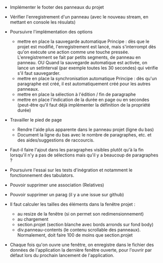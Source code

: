* Implémenter le footer des panneaux du projet
* Vérifier l'enregistrement d'un panneau (avec le nouveau stream, en mettant en console les résulats)

* Poursuivre l'implémentation des options
  - mettre en place la sauvegarde automatique
    Principe : dès que le projet est modifié, l'enregistrement est lancé, mais
    s'interrompt dès qu'on exécute une action comme une touche pressée. L'enregistrement
    se fait par petits segments, de panneau en panneau.
    OU Quand la sauvegarde automatique est activée, on lance un setInterval (par exemple
    toutes les 30 secondes) qui vérifie s'il faut sauvegarder.
  - mettre en place la synchronisation automatique
    Principe : dès qu'un paragraphe est créé, il est automatiquement créé pour les
    autres panneaux.
  - mettre en place la sélection à l'édition / fin de paragraphe
  - mettre en place l'indication de la durée en page ou en secondes
    (peut-être qu'il faut déjà implémenter la définition de la propriété durée)

* Travailler le pied de page
  - Rendre l'aide plus apparente dans le panneau projet (ligne du bas)
  - Document la ligne du bas avec le nombre de paragraphes, etc. et des aides/suggestions de raccourcis.

* Faut-il faire l'ajout dans les paragraphes visibles plutôt qu'à la fin lorsqu'il n'y a pas de sélections mais qu'il y a beaucoup de paragraphes ?

* Poursuivre l'essai sur les tests d'inégration et notamment le fonctionnement des tabulators.

* Pouvoir supprimer une association (Relatives)

* Pouvoir supprimer un parag (il y a une issue sur github)

* Il faut calculer les tailles des éléments dans la fenêtre projet :
  - au resize de la fenêtre (si on permet son redimensionnement)
  - au chargement
  * section.projet (section blanche avec bords arronds sur fond body)
  * div.panneau-contents (le contenu scrollable des panneaux). Normalement, doit faire 100 de moins que section.projet

* Chaque fois qu'on ouvre une fenêtre, on enregistre dans le fichier des données de l'application la dernière fenêtre ouverte, pour l'ouvrir par défaut lors du prochain lancement de l'application.
